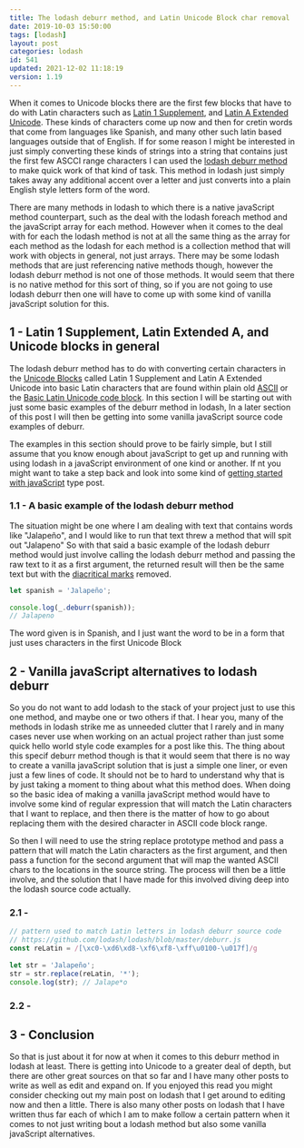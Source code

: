 ```yaml
---
title: The lodash deburr method, and Latin Unicode Block char removal
date: 2019-10-03 15:50:00
tags: [lodash]
layout: post
categories: lodash
id: 541
updated: 2021-12-02 11:18:19
version: 1.19
---
```


When it comes to Unicode blocks there are the first few blocks that have to do with Latin characters such as [Latin 1 Supplement](https://en.wikipedia.org/wiki/Latin-1_Supplement_%28Unicode_block%29), and [Latin A Extended Unicode](https://en.wikipedia.org/wiki/Latin_Extended-A). These kinds of characters come up now and then for cretin words that come from languages like Spanish, and many other such latin based languages outside that of English. If for some reason I might be interested in just simply converting these kinds of strings into a string that contains just the first few ASCCI range characters I can used the [lodash deburr method](https://lodash.com/docs/4.17.15#deburr) to make quick work of that kind of task. This method in lodash just simply takes away any additional accent over a letter and just converts into a plain English style letters form of the word.

There are many methods in lodash to which there is a native javaScript method counterpart, such as the deal with the lodash foreach method and the javaScript array for each method. However when it comes to the deal with for each the lodash method is not at all the same thing as the array for each method as the lodash for each method is a collection method that will work with objects in general, not just arrays. There may be some lodash methods that are just referencing native methods though, however the lodash deburr method is not one of those methods. It would seem that there is no native method for this sort of thing, so if you are not going to use lodash deburr then one will have to come up with some kind of vanilla javaScript solution for this.

<!-- more -->

## 1 - Latin 1 Supplement, Latin Extended A, and Unicode blocks in general

The lodash deburr method has to do with converting certain characters in the [Unicode Blocks](https://en.wikipedia.org/wiki/Unicode_block) called Latin 1 Supplement and Latin A Extended Unicode into basic Latin characters that are found within plain old [ASCII](https://en.wikipedia.org/wiki/ASCII) or the [Basic Latin Unicode code block](https://en.wikipedia.org/wiki/Basic_Latin_%28Unicode_block%29). In this section I will be starting out with just some basic examples of the deburr method in lodash, In a later section of this post I will then be getting into some vanilla javaScript source code examples of deburr.

The examples in this section should prove to be fairly simple, but I still assume that you know enough about javaScript to get up and running with using lodash in a javaScript environment of one kind or another. If nt you might want to take a step back and look into some kind of [getting started with javaScript](/2018/11/27/js-getting-started/) type post.


### 1.1 - A basic example of the lodash deburr method

The situation might be one where I am dealing with text that contains words like "Jalapeño", and I would like to run that text threw a method that will spit out "Jalapeno" So with that said a basic example of the lodash deburr method would just involve calling the lodash deburr method and passing the raw text to it as a first argument, the returned result will then be the same text but with the [diacritical marks](https://en.wikipedia.org/wiki/Diacritic) removed.

```js
let spanish = 'Jalapeño';
 
console.log(_.deburr(spanish));
// Jalapeno
```

The word given is in Spanish, and I just want the word to be in a form that just uses characters in the first Unicode Block

## 2 - Vanilla javaScript alternatives to lodash deburr

So you do not want to add lodash to the stack of your project just to use this one method, and maybe one or two others if that. I hear you, many of the methods in lodash strike me as unneeded clutter that I rarely and in many cases never use when working on an actual project rather than just some quick hello world style code examples for a post like this. The thing about this specif deburr method though is that it would seem that there is no way to create a vanilla javaScript solution that is just a simple one liner, or even just a few lines of code. It should not be to hard to understand why that is by just taking a moment to thing about what this method does. When doing so the basic idea of making a vanilla javaScript method would have to involve some kind of regular expression that will match the Latin characters that I want to replace, and then there is the matter of how to go about replacing them with the desired character in ASCII code block range.

So then I will need to use the string replace prototype method and pass a pattern that will match the Latin characters as the first argument, and then pass a function for the second argument that will map the wanted ASCII chars to the locations in the source string. The process will then be a little involve, and the solution that I have made for this involved diving deep into the lodash source code actually.

### 2.1 -

```js
// pattern used to match Latin letters in lodash deburr source code
// https://github.com/lodash/lodash/blob/master/deburr.js
const reLatin = /[\xc0-\xd6\xd8-\xf6\xf8-\xff\u0100-\u017f]/g
 
let str = 'Jalapeño';
str = str.replace(reLatin, '*');
console.log(str); // Jalape*o
```


### 2.2 - 



## 3 - Conclusion

So that is just about it for now at when it comes to this deburr method in lodash at least. There is getting into Unicode to a greater deal of depth, but there are other great sources on that so far and I have many other posts to write as well as edit and expand on. If you enjoyed this read you might consider checking out my main post on lodash that I get around to editing now and then a little. There is also many other posts on lodash that I have written thus far each of which I am to make follow a certain pattern when it comes to not just writing bout a lodash method but also some vanilla javaScript alternatives.


